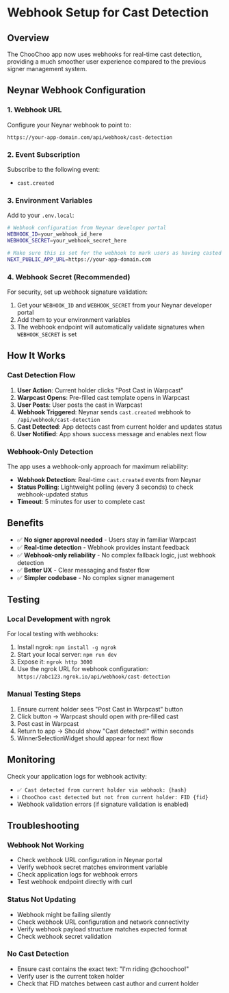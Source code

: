 # Webhook Setup for Cast Detection

## Overview

The ChooChoo app now uses webhooks for real-time cast detection, providing a much smoother user experience compared to the previous signer management system.

## Neynar Webhook Configuration

### 1. Webhook URL

Configure your Neynar webhook to point to:

```
https://your-app-domain.com/api/webhook/cast-detection
```

### 2. Event Subscription

Subscribe to the following event:

- `cast.created`

### 3. Environment Variables

Add to your `.env.local`:

```bash
# Webhook configuration from Neynar developer portal
WEBHOOK_ID=your_webhook_id_here
WEBHOOK_SECRET=your_webhook_secret_here

# Make sure this is set for the webhook to mark users as having casted
NEXT_PUBLIC_APP_URL=https://your-app-domain.com
```

### 4. Webhook Secret (Recommended)

For security, set up webhook signature validation:

1. Get your `WEBHOOK_ID` and `WEBHOOK_SECRET` from your Neynar developer portal
2. Add them to your environment variables
3. The webhook endpoint will automatically validate signatures when `WEBHOOK_SECRET` is set

## How It Works

### Cast Detection Flow

1. **User Action**: Current holder clicks "Post Cast in Warpcast"
2. **Warpcast Opens**: Pre-filled cast template opens in Warpcast
3. **User Posts**: User posts the cast in Warpcast
4. **Webhook Triggered**: Neynar sends `cast.created` webhook to `/api/webhook/cast-detection`
5. **Cast Detected**: App detects cast from current holder and updates status
6. **User Notified**: App shows success message and enables next flow

### Webhook-Only Detection

The app uses a webhook-only approach for maximum reliability:

- **Webhook Detection**: Real-time `cast.created` events from Neynar
- **Status Polling**: Lightweight polling (every 3 seconds) to check webhook-updated status
- **Timeout**: 5 minutes for user to complete cast

## Benefits

- ✅ **No signer approval needed** - Users stay in familiar Warpcast
- ✅ **Real-time detection** - Webhook provides instant feedback
- ✅ **Webhook-only reliability** - No complex fallback logic, just webhook detection
- ✅ **Better UX** - Clear messaging and faster flow
- ✅ **Simpler codebase** - No complex signer management

## Testing

### Local Development with ngrok

For local testing with webhooks:

1. Install ngrok: `npm install -g ngrok`
2. Start your local server: `npm run dev`
3. Expose it: `ngrok http 3000`
4. Use the ngrok URL for webhook configuration: `https://abc123.ngrok.io/api/webhook/cast-detection`

### Manual Testing Steps

1. Ensure current holder sees "Post Cast in Warpcast" button
2. Click button → Warpcast should open with pre-filled cast
3. Post cast in Warpcast
4. Return to app → Should show "Cast detected!" within seconds
5. WinnerSelectionWidget should appear for next flow

## Monitoring

Check your application logs for webhook activity:

- `✅ Cast detected from current holder via webhook: {hash}`
- `ℹ️ ChooChoo cast detected but not from current holder: FID {fid}`
- Webhook validation errors (if signature validation is enabled)

## Troubleshooting

### Webhook Not Working

- Check webhook URL configuration in Neynar portal
- Verify webhook secret matches environment variable
- Check application logs for webhook errors
- Test webhook endpoint directly with curl

### Status Not Updating

- Webhook might be failing silently
- Check webhook URL configuration and network connectivity
- Verify webhook payload structure matches expected format
- Check webhook secret validation

### No Cast Detection

- Ensure cast contains the exact text: "I'm riding @choochoo!"
- Verify user is the current token holder
- Check that FID matches between cast author and current holder

